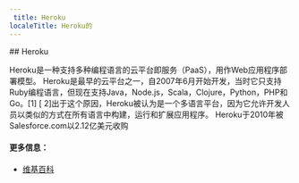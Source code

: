 ```yaml
---
 title: Heroku
localeTitle: Heroku的
---
```

\## Heroku

Heroku是一种支持多种编程语言的云平台即服务（PaaS），用作Web应用程序部署模型。 Heroku是最早的云平台之一，自2007年6月开始开发，当时它只支持Ruby编程语言，但现在支持Java，Node.js，Scala，Clojure，Python，PHP和Go。\[1\] \[ 2\]出于这个原因，Heroku被认为是一个多语言平台，因为它允许开发人员以类似的方式在所有语言中构建，运行和扩展应用程序。 Heroku于2010年被Salesforce.com以2.12亿美元收购

#### 更多信息：

*   [维基百科](https://en.wikipedia.org/wiki/Heroku)